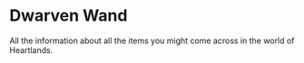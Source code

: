 # Dwarven Wand


All the information about all the items you might come across in the world of Heartlands.

